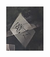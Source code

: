 ![image-20230614224342660](https://raw.githubusercontent.com/123prprpr321/PictureR/main/Img/2023-06-14-fded21-image-20230614224342660.png)